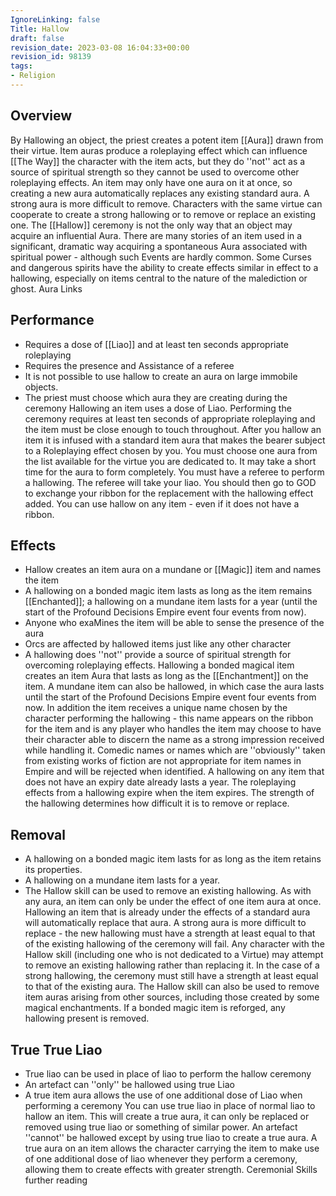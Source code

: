 ```yaml
---
IgnoreLinking: false
Title: Hallow
draft: false
revision_date: 2023-03-08 16:04:33+00:00
revision_id: 98139
tags:
- Religion
---
```


## Overview
By Hallowing an object, the priest creates a potent item [[Aura]] drawn from their virtue. Item auras produce a roleplaying effect which can influence [[The Way]] the character with the item acts, but they do ''not'' act as a source of spiritual strength so they cannot be used to overcome other roleplaying effects.
An item may only have one aura on it at once, so creating a new aura automatically replaces any existing standard aura. A strong aura is more difficult to remove. Characters with the same virtue can cooperate to create a strong hallowing or to remove or replace an existing one.
The [[Hallow]] ceremony is not the only way that an object may acquire an influential Aura. There are many stories of an item used in a significant, dramatic way acquiring a spontaneous Aura associated with spiritual power - although such Events are hardly common. Some Curses and dangerous spirits have the ability to create effects similar in effect to a hallowing, especially on items central to the nature of the malediction or ghost.
Aura Links
## Performance
* Requires a dose of [[Liao]] and at least ten seconds appropriate roleplaying
* Requires the presence and Assistance of a referee
* It is not possible to use hallow to create an aura on large immobile objects.
* The priest must choose which aura they are creating during the ceremony
Hallowing an item uses a dose of Liao. Performing the ceremony requires at least ten seconds of appropriate roleplaying and the item must be close enough to touch throughout.
After you hallow an item it is infused with a standard item aura that makes the bearer subject to a Roleplaying effect chosen by you. You must choose one aura from the list available for the virtue you are dedicated to. It may take a short time for the aura to form completely.
You must have a referee to perform a hallowing. The referee will take your liao. You should then go to GOD to exchange your ribbon for the replacement with the hallowing effect added.
You can use hallow on any item - even if it does not have a ribbon.
## Effects
* Hallow creates an item aura on a mundane or [[Magic]] item and names the item
* A hallowing on a bonded magic item lasts as long as the item remains [[Enchanted]]; a hallowing on a mundane item lasts for a year (until the start of the Profound Decisions Empire event four events from now).
* Anyone who exaMines the item will be able to sense the presence of the aura
* Orcs are affected by hallowed items just like any other character
* A hallowing does ''not'' provide a source of spiritual strength for overcoming roleplaying effects.
Hallowing a bonded magical item creates an item Aura that lasts as long as the [[Enchantment]] on the item. A mundane item can also be hallowed, in which case the aura lasts until the start of the Profound Decisions Empire event four events from now. 
In addition the item receives a unique name chosen by the character performing the hallowing - this name appears on the ribbon for the item and is any player who handles the item may choose to have their character able to discern the name as a strong impression received while handling it. Comedic names or names which are ''obviously'' taken from existing works of fiction are not appropriate for item names in Empire and will be rejected when identified.
A hallowing on any item that does not have an expiry date already lasts a year. The roleplaying effects from a hallowing expire when the item expires.
The strength of the hallowing determines how difficult it is to remove or replace.
## Removal
* A hallowing on a bonded magic item lasts for as long as the item retains its properties.
* A hallowing on a mundane item lasts for a year.
* The Hallow skill can be used to remove an existing hallowing.
As with any aura, an item can only be under the effect of one item aura at once. Hallowing an item that is already under the effects of a standard aura will automatically replace that aura. A strong aura is more difficult to replace - the new hallowing must have a strength at least equal to that of the existing hallowing of the ceremony will fail.
Any character with the Hallow skill (including one who is not dedicated to a Virtue) may attempt to remove an existing hallowing rather than replacing it. In the case of a strong hallowing, the ceremony must still have a strength at least equal to that of the existing aura.
The Hallow skill can also be used to remove item auras arising from other sources, including those created by some magical enchantments.
If a bonded magic item is reforged, any hallowing present is removed.
## True True Liao
* True liao can be used in place of liao to perform the hallow ceremony
* An artefact can ''only'' be hallowed using true Liao
* A true item aura allows the use of one additional dose of Liao when performing a ceremony
You can use true liao in place of normal liao to hallow an item. This will create a true aura, it can only be replaced or removed using true liao or something of similar power. An artefact ''cannot'' be hallowed except by using true liao to create a true aura.
A true aura on an item allows the character carrying the item to make use of one additional dose of liao whenever they perform a ceremony, allowing them to create effects with greater strength. 
Ceremonial Skills further reading